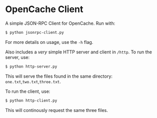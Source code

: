 # OpenCache Client #

A simple JSON-RPC Client for OpenCache. Run with:

```bash
$ python jsonrpc-client.py
```

For more details on usage, use the `-h` flag.

Also includes a _very_ simple HTTP server and client in `/http`. To run the server, use:

```bash
$ python http-server.py
```

This will serve the files found in the same directory: `one.txt`,`two.txt`,`three.txt`.

To run the client, use: 

```bash
$ python http-client.py
```

This will continously request the same three files.